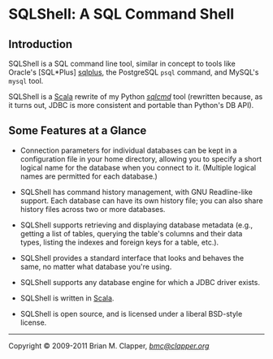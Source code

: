 SQLShell: A SQL Command Shell
=============================

Introduction
------------

SQLShell is a SQL command line tool, similar in concept to tools like
Oracle's [SQL*Plus] [sqlplus], the PostgreSQL `psql` command, and
MySQL's `mysql` tool.

SQLShell is a [Scala][] rewrite of my Python [*sqlcmd*][] tool (rewritten
because, as it turns out, JDBC is more consistent and portable than
Python's DB API).

Some Features at a Glance
-------------------------

* Connection parameters for individual databases can be kept in a
  configuration file in your home directory, allowing you to specify a
  short logical name for the database when you connect to it. (Multiple
  logical names are permitted for each database.)

* SQLShell has command history management, with GNU Readline-like
  support. Each database can have its own history file; you can also share
  history files across two or more databases.

* SQLShell supports retrieving and displaying database metadata (e.g.,
  getting a list of tables, querying the table's columns and their
  data types, listing the indexes and foreign keys for a table, etc.).

* SQLShell provides a standard interface that looks and behaves the same,
  no matter what database you're using.

* SQLShell supports any database engine for which a JDBC driver exists.

* SQLShell is written in [Scala][].

* SQLShell is open source, and is licensed under a liberal BSD-style
  license.

[Scala]: http://www.scala-lang.org/
[sqlplus]: http://www.oracle.com/technology/docs/tech/sql_plus/index.html
[*sqlcmd*]: https://github.com/bmc/sqlcmd

---
Copyright &copy; 2009-2011 Brian M. Clapper, *bmc@clapper.org*
